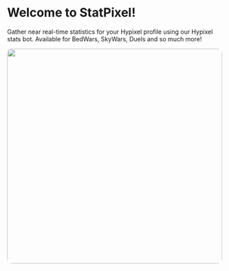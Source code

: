# Welcome to StatPixel!
Gather near real-time statistics for your Hypixel profile using our Hypixel stats bot. Available for BedWars, SkyWars, Duels and so much more!

<img src="/assets/img/pages/home/defone_stats.png" height="500" style="border-radius: 10px;">
